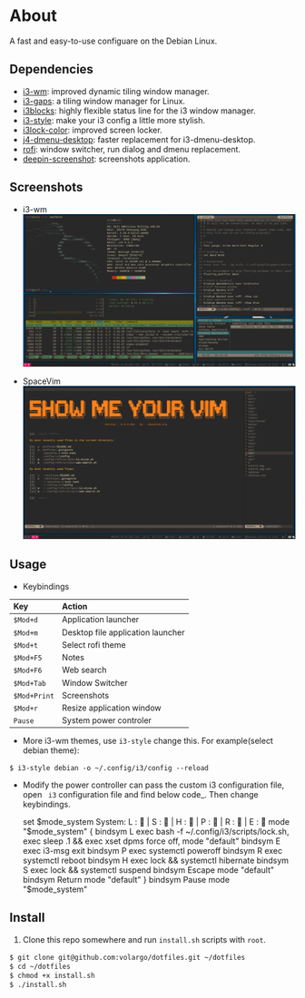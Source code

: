 # About
A fast and easy-to-use configuare on the Debian Linux.

## Dependencies
* [i3-wm](https://github.com/i3/i3): improved dynamic tiling window manager.
* [i3-gaps](https://github.com/Airblader/i3): a tiling window manager for Linux.
* [i3blocks](https://github.com/vivien/i3blocks): highly flexible status line for the i3 window manager.
* [i3-style](https://github.com/acrisci/i3-style): make your i3 config a little more stylish.
* [i3lock-color](https://github.com/PandorasFox/i3lock-color): improved screen locker.
* [j4-dmenu-desktop](https://github.com/enkore/j4-dmenu-desktop): faster replacement for i3-dmenu-desktop.
* [rofi](https://github.com/DaveDavenport/rofi): window switcher, run dialog and dmenu replacement.
* [deepin-screenshot](https://github.com/linuxdeepin/deepin-screenshot): screenshots application.

## Screenshots
* i3-wm ![i3-wm](screenshots/dotfiles-i3wm.png)

* SpaceVim ![spacevim](screenshots/dotfiles-spacevim.png)

## Usage
* Keybindings

|Key                    |Action                             |
|:----------------------|:----------------------------------|
|`$Mod+d`               |Application launcher|
|`$Mod+m`               |Desktop file application launcher|
|`$Mod+t`               |Select rofi theme|
|`$Mod+F5`              |Notes|
|`$Mod+F6`              |Web search|
|`$Mod+Tab`             |Window Switcher|
|`$Mod+Print`           |Screenshots|
|`$Mod+r`               |Resize application window|
|`Pause`                |System power controler|


* More i3-wm themes, use `i3-style` change this. For example(select debian theme):
```
$ i3-style debian -o ~/.config/i3/config --reload
```

* Modify the power controller can pass the custom i3 configuration file, open ` i3` configuration file and find below code_. Then change keybindings.

    set $mode_system System:   L :  | S :  | H :  | P :  | R :  | E :  
    mode "$mode\_system" {
        bindsym L exec bash -f ~/.config/i3/scripts/lock.sh, exec sleep .1 && exec xset dpms force off, mode "default"
        bindsym E exec i3-msg exit
        bindsym P exec systemctl poweroff
        bindsym R exec systemctl reboot
        bindsym H exec lock && systemctl hibernate
        bindsym S exec lock && systemctl suspend
        bindsym Escape mode "default"
        bindsym Return mode "default"
    }
    bindsym Pause mode "$mode\_system"


## Install
1. Clone this repo somewhere and run `install.sh` scripts with `root`.
```Shell
$ git clone git@github.com:volargo/dotfiles.git ~/dotfiles
$ cd ~/dotfiles
$ chmod +x install.sh
$ ./install.sh
```
